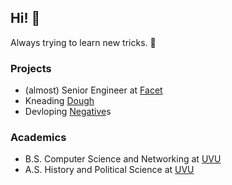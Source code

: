 ## Hi! 🌷

Always trying to learn new tricks. 🐶

### Projects

-   (almost) Senior Engineer at [Facet][facet]
-   Kneading [Dough][dough]
-   Devloping [Negative][negative]s

### Academics

-   B.S. Computer Science and Networking at [UVU][uvu]
-   A.S. History and Political Science at [UVU][uvu]

[uvu]: https://uvu.edu "Utah Valley University"
[facet]: https://facet.ai "Facet"
[dough]: https://dough.fi "Dough"
[negative]: https://negative.ooo "Negative"

